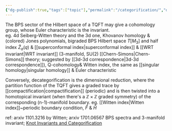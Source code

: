 ```yaml
---
{"dg-publish":true,"tags":["topic"],"permalink":"/categorification/","dgPassFrontmatter":true,"created":"2025-01-22T20:32:42.909+01:00","updated":"2025-02-10T18:30:16.161+01:00"}
---
```


 The BPS sector of the Hilbert space of a TQFT may give a cohomology group, whose Euler characteristic is the invariant.  
     eg. 4d Seiberg-Witten theory and the 3d one, Khovanov homology & (colored) Jones polynomials, bigraded BPS Hilbert space $T[M_{3}]$ and half index $\hat{Z}_{a}(q)$ & [[superconformal index\|superconformal index]] & [[WRT invariant\|WRT invariant]] (3-manifold, SU(2) [[Chern-Simons\|Chern-Simons]] theory; suggested by [[3d-3d correspondence\|3d-3d correspondence]]), Q-cohomology& Witten index, the same as [[singular homology\|singular homology]] & Euler characteristic

Conversely, decategorification is the dimensional reduction, where the partition function of the TQFT gives a graded trace by [[compactification\|compactification]] (periodic) and is then twisted into a homotopical invariant (when there's a $\mathbb{Z}\times\mathbb{Z}$ graded symmetry) of the corresponding (n-1)-manifold boundary. 
     eg. [[Witten index\|Witten index]]~periodic boundary condition, $\hat{F}$ & $\hat{H}$
 
ref: arxiv 1101.3216 by Witten; arxiv 1701.06567 BPS spectra and 3-manifold invariant; [Knot Invariants and Categorification](https://people.math.harvard.edu/~opie/knots.html)